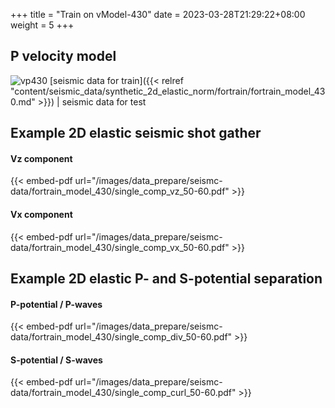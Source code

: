 +++
title = "Train on vModel-430"
date =  2023-03-28T21:29:22+08:00
weight = 5
+++

## P velocity model

![vp430](/images/data_prepare/velocity-model/vp_430.svg?width=40pc) 
[seismic data for train]({{< relref "content/seismic_data/synthetic_2d_elastic_norm/fortrain/fortrain_model_430.md" >}}) | 
seismic data for test
## Example 2D elastic seismic shot gather

#### Vz component 
{{< embed-pdf url="/images/data_prepare/seismc-data/fortrain_model_430/single_comp_vz_50-60.pdf" >}}

#### Vx component 
{{< embed-pdf url="/images/data_prepare/seismc-data/fortrain_model_430/single_comp_vx_50-60.pdf" >}}

## Example 2D elastic P- and S-potential separation


#### P-potential / P-waves 
{{< embed-pdf url="/images/data_prepare/seismc-data/fortrain_model_430/single_comp_div_50-60.pdf" >}}


#### S-potential / S-waves 
{{< embed-pdf url="/images/data_prepare/seismc-data/fortrain_model_430/single_comp_curl_50-60.pdf" >}}


